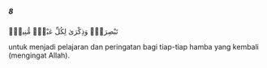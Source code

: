 ##### 8

<span class="ayah">تَبْصِرَةًۭ وَذِكْرَىٰ لِكُلِّ عَبْدٍۢ مُّنِيبٍۢ</span>

<span class="ayah_translation">untuk menjadi pelajaran dan peringatan bagi tiap-tiap hamba yang kembali (mengingat Allah).</span>
